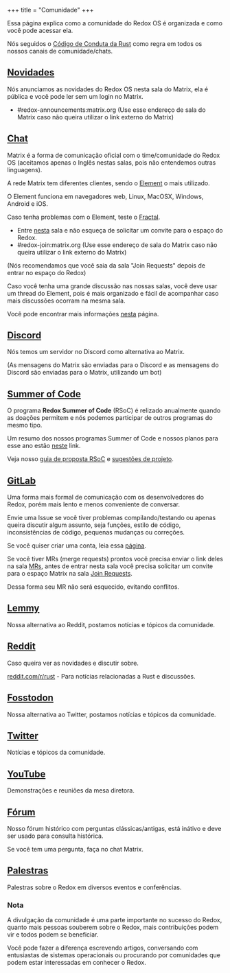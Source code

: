 +++
title = "Comunidade"
+++

Essa página explica como a comunidade do Redox OS é organizada e como você pode acessar ela.

Nós seguidos o [Código de Conduta da Rust](https://www.rust-lang.org/policies/code-of-conduct) como regra em todos os nossos canais de comunidade/chats.

## [Novidades](https://matrix.to/#/#redox-announcements:matrix.org)

Nós anunciamos as novidades do Redox OS nesta sala do Matrix, ela é pública e você pode ler sem um login no Matrix.

- #redox-announcements:matrix.org (Use esse endereço de sala do Matrix caso não queira utilizar o link externo do Matrix)

## [Chat](https://matrix.to/#/#redox-join:matrix.org)

Matrix é a forma de comunicação oficial com o time/comunidade do Redox OS (aceitamos apenas o Inglês nestas salas, pois não entendemos outras linguagens).

A rede Matrix tem diferentes clientes, sendo o [Element](https://element.io/) o mais utilizado.

O Element funciona em navegadores web, Linux, MacOSX, Windows, Android e iOS.

Caso tenha problemas com o Element, teste o [Fractal](https://gitlab.gnome.org/World/fractal).

- Entre [nesta](https://matrix.to/#/#redox-join:matrix.org) sala e não esqueça de solicitar um convite para o espaço do Redox.
- #redox-join:matrix.org (Use esse endereço de sala do Matrix caso não queira utilizar o link externo do Matrix)

(Nós recomendamos que você saia da sala "Join Requests" depois de entrar no espaço do Redox)

Caso você tenha uma grande discussão nas nossas salas, você deve usar um thread do Element, pois é mais organizado e fácil de acompanhar caso mais discussões ocorram na mesma sala.

Você pode encontrar mais informações [nesta](https://doc.redox-os.org/book/ch13-01-chat.html) página.

## [Discord](https://discord.gg/JfggvrHGDY)

Nós temos um servidor no Discord como alternativa ao Matrix.

(As mensagens do Matrix são enviadas para o Discord e as mensagens do Discord são enviadas para o Matrix, utilizando um bot)

## [Summer of Code](/rsoc)

O programa **Redox Summer of Code** (RSoC) é relizado anualmente quando as doações permitem e nós podemos participar de outros programas do mesmo tipo.

Um resumo dos nossos programas Summer of Code e nossos planos para esse ano estão [neste](/rsoc) link.

Veja nosso [guia de proposta RSoC](/rsoc-proposal-how-to) e [sugestões de projeto](/rsoc-project-suggestions).

## [GitLab](https://gitlab.redox-os.org/redox-os/redox)

Uma forma mais formal de comunicação com os desenvolvedores do Redox, porém mais lento e menos conveniente de conversar.

Envie uma Issue se você tiver problemas compilando/testando ou apenas queira discutir algum assunto, seja funções, estilo de código, inconsistências de código, pequenas mudanças ou correções.

Se você quiser criar uma conta, leia essa [página](https://doc.redox-os.org/book/ch12-01-signing-in-to-gitlab.html).

Se você tiver MRs (merge requests) prontos você precisa enviar o link deles na sala [MRs](https://matrix.to/#/#redox-mrs:matrix.org), antes de entrar nesta sala você precisa solicitar um convite para o espaço Matrix na sala [Join Requests](https://matrix.to/#/#redox-join:matrix.org).

Dessa forma seu MR não será esquecido, evitando conflitos.

## [Lemmy](https://lemmy.world/c/redox)

Nossa alternativa ao Reddit, postamos notícias e tópicos da comunidade.

## [Reddit](https://www.reddit.com/r/Redox/)

Caso queira ver as novidades e discutir sobre.

[reddit.com/r/rust](https://www.reddit.com/r/rust) - Para notícias relacionadas a Rust e discussões.

## [Fosstodon](https://fosstodon.org/@redox)

Nossa alternativa ao Twitter, postamos notícias e tópicos da comunidade.

## [Twitter](https://twitter.com/redox_os)

Notícias e tópicos da comunidade.

## [YouTube](https://www.youtube.com/@RedoxOS)

Demonstrações e reuniões da mesa diretora.

## [Fórum](https://discourse.redox-os.org/)

Nosso fórum histórico com perguntas clássicas/antigas, está inátivo e deve ser usado para consulta histórica.

Se você tem uma pergunta, faça no chat Matrix.

## [Palestras](/talks/)

Palestras sobre o Redox em diversos eventos e conferências.

### Nota

A divulgação da comunidade é uma parte importante no sucesso do Redox, quanto mais pessoas souberem sobre o Redox, mais contribuições podem vir e todos podem se beneficiar.

Você pode fazer a diferença escrevendo artigos, conversando com entusiastas de sistemas operacionais ou procurando por comunidades que podem estar interessadas em conhecer o Redox.
